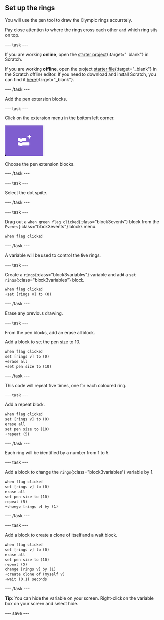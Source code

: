 ## Set up the rings

You will use the pen tool to draw the Olympic rings accurately. 

Pay close attention to where the rings cross each other and which ring sits on top.

--- task ---

If you are working **online**, open the [starter project](https://scratch.mit.edu/projects/1048263697/){:target="_blank"} in Scratch.
 
If you are working **offline**, open the project [starter file](https://rpf.io/p/en/olympic-rings-get){:target="_blank"} in the Scratch offline editor. If you need to download and install Scratch, you can find it [here](https://scratch.mit.edu/download){:target="_blank"}.

--- /task ---

Add the pen extension blocks.

--- task ---

Click on the extension menu in the bottom left corner.

![The extension menu](images/extension_menu.png)

Choose the pen extension blocks.

--- /task ---

--- task ---

Select the dot sprite.

--- /task ---

--- task ---

Drag out a `when green flag clicked`{:class="block3events"} block from the `Events`{:class="block3events"} blocks menu.

```blocks3
when flag clicked
```

--- /task ---

A variable will be used to control the five rings.

--- task ---

Create a `rings`{:class="block3variables"} variable and add a `set rings`{:class="block3variables"} block. 

```blocks3
when flag clicked
+set [rings v] to (0)
```

--- /task ---

Erase any previous drawing.

--- task ---

From the pen blocks, add an erase all block.

Add a block to set the pen size to 10.

```blocks3
when flag clicked
set [rings v] to (0)
+erase all
+set pen size to (10)
```

--- /task ---

This code will repeat five times, one for each coloured ring. 

--- task ---

Add a repeat block. 

```blocks3
when flag clicked
set [rings v] to (0)
erase all
set pen size to (10)
+repeat (5)
```

--- /task ---

Each ring will be identified by a number from 1 to 5.

--- task ---

Add a block to change the `rings`{:class="block3variables"} variable by 1. 

```blocks3
when flag clicked
set [rings v] to (0)
erase all
set pen size to (10)
repeat (5)
+change [rings v] by (1)
```

--- /task ---

--- task ---

Add a block to create a clone of itself and a wait block.

```blocks3
when flag clicked
set [rings v] to (0)
erase all
set pen size to (10)
repeat (5)
change [rings v] by (1)
+create clone of (myself v)
+wait (0.1) seconds
```

--- /task ---

**Tip**: You can hide the variable on your screen. 
Right-click on the variable box on your screen and select hide.

--- save ---
